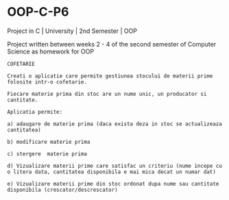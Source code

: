 # OOP-C-P6
Project in C | University | 2nd Semester | OOP

Project written between weeks 2 - 4 of the second semester of Computer Science as homework for OOP
~~~~~~~~~~~~~~~~~~~~~~~~~~~~~~~~~~~~~~~~~~~~~~~
COFETARIE 

Creati o aplicatie care permite gestiunea stocului de materii prime folosite intr-o cofetarie.

Fiecare materie prima din stoc are un nume unic, un producator si cantitate.

Aplicatia permite:

a) adaugare de materie prima (daca exista deza in stoc se actualizeaza cantitatea)

b) modificare materie prima 

c) stergere  materie prima

d) Vizualizare materii prime care satisfac un criteriu (nume incepe cu o litera data, cantitatea disponibila e mai mica decat un numar dat)

e) Vizualizare materii prime din stoc ordonat dupa nume sau cantitate disponibila (crescator/descrescator)
